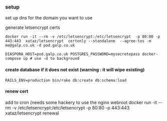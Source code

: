 ### setup

set up dns for the domain you want to use

generate letsencrypt certs

```docker run -it --rm -v /etc/letsencrypt:/etc/letsencrypt  -p 80:80 -p 443:443  xataz/letsencrypt  certonly --standalone  --agree-tos -m me@galp.co.uk -d pod.galp.co.uk```

```DIASPORA_HOST=pod.galp.co.uk POSTGRES_PASSWORD=mysecretepass docker-compose up # use -d to background``` 

#### create database if it does not exist (warning : it will wipe existing)

```docker-compose exec sh
RAILS_ENV=production bin/rake db:create db:schema:load
```



#### renew cert
add to cron (needs some hackery to use the nginx webroot
 docker run -it --rm -v /etc/letsencrypt:/etc/letsencrypt  -p 80:80 -p 443:443  xataz/letsencrypt renewal
